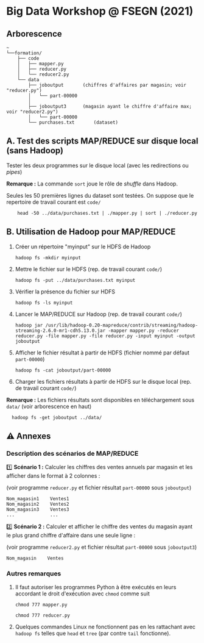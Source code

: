 # Big Data Workshop @ FSEGN (2021)

## Arborescence
    ~
    └──formation/
        ├── code
        │   ├── mapper.py
        │   ├── reducer.py
        │   └── reducer2.py
        └── data
            ├── joboutput		(chiffres d'affaires par magasin; voir "reducer.py") 
            │   └── part-00000
            │ 
            ├── joboutput3		(magasin ayant le chiffre d'affaire max; voir "reducer2.py")
            │   └── part-00000
            └── purchases.txt       (dataset)

## A. Test des scripts MAP/REDUCE sur disque local (sans Hadoop)
Tester les deux programmes sur le disque local (avec les redirections ou *pipes*)

**Remarque :** La commande `sort` joue le rôle de *shuffle* dans Hadoop.

Seules les 50 premières lignes du dataset sont testées. On suppose que le repertoire de travail courant est `code/`
```
	head -50 ../data/purchases.txt | ./mapper.py | sort | ./reducer.py
```

## B. Utilisation de Hadoop pour MAP/REDUCE
1. Créer un répertoire "myinput" sur le HDFS de Hadoop 

	`hadoop fs -mkdir myinput`

2. Mettre le fichier sur le HDFS (rep. de travail courant `code/`)

	`hadoop fs -put ../data/purchases.txt myinput`

3. Vérifier la présence du fichier sur HDFS

	`hadoop fs -ls myinput`
	
4. Lancer le MAP/REDUCE sur Hadoop (rep. de travail courant `code/`)

	`hadoop jar /usr/lib/hadoop-0.20-mapreduce/contrib/streaming/hadoop-streaming-2.6.0-mr1-cdh5.13.0.jar -mapper mapper.py -reducer reducer.py -file mapper.py -file reducer.py -input myinput -output joboutput`

5. Afficher le fichier résultat à partir de HDFS (fichier nommé par défaut `part-00000`)

	`hadoop fs -cat joboutput/part-00000`

6. Charger les fichiers résultats à partir de HDFS sur le disque local (rep. de travail courant `code/`)

**Remarque :** Les fichiers résultats sont disponibles en téléchargement sous `data/` (voir arborescence en haut)
```
  hadoop fs -get joboutput ../data/
```

## :warning: Annexes
### Description des scénarios de MAP/REDUCE
:one: **Scénario 1 :** Calculer les chiffres des ventes annuels par magasin et les afficher dans le format à 2 colonnes :

(voir programme `reducer.py` et fichier résultat `part-00000` sous `joboutput`)

```
Nom_magasin1    Ventes1
Nom_magasin2    Ventes2
Nom_magasin3    Ventes3
...             ...
```

:two: **Scénario 2 :** Calculer et afficher le chiffre des ventes du magasin ayant le plus grand chiffre d'affaire dans une seule ligne :

(voir programme `reducer2.py` et fichier résultat `part-00000` sous `joboutput3`)

```
Nom_magasin    Ventes
```

### Autres remarques
1. Il faut autoriser les programmes Python à être exécutés en leurs accordant le droit d'exécution avec `chmod` comme suit
  
    `chmod 777 mapper.py`

    `chmod 777 reducer.py`
    
2. Quelques commandes Linux ne fonctionnent pas en les rattachant avec `hadoop fs` telles que `head` et `tree` (par contre `tail` fonctionne).
